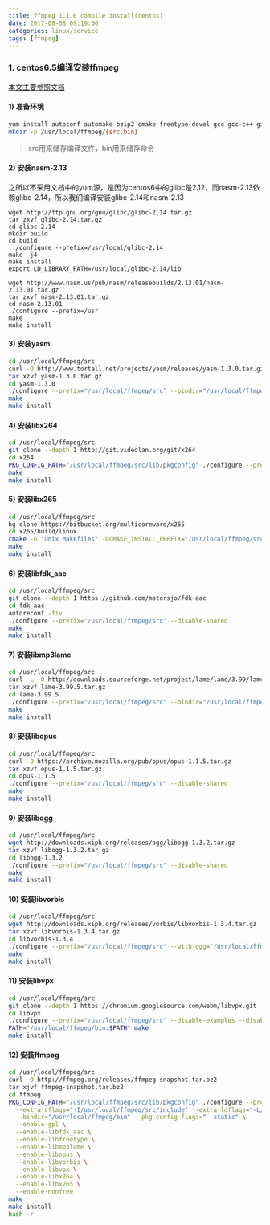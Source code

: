 ```yaml
---
title: ffmpeg 1.1.0 compile install(centos)
date: 2017-08-08 09:19:00
categories: linux/service
tags: [ffmpeg]
---
```


### 1. centos6.5编译安装ffmpeg
[本文主要参照文档](https://trac.ffmpeg.org/wiki/CompilationGuide/Centos)
#### 1) 准备环境
``` bash
yum install autoconf automake bzip2 cmake freetype-devel gcc gcc-c++ git libtool make mercurial pkgconfig zlib-devel
mkdir -p /usr/local/ffmpeg/{src,bin}
```
> src用来储存编译文件，bin用来储存命令

#### 2) 安装nasm-2.13
之所以不采用文档中的yum源，是因为centos6中的glibc是2.12，而nasm-2.13依赖glibc-2.14，所以我们编译安装glibc-2.14和nasm-2.13
```
wget http://ftp.gnu.org/gnu/glibc/glibc-2.14.tar.gz
tar zxvf glibc-2.14.tar.gz
cd glibc-2.14
mkdir build
cd build
../configure --prefix=/usr/local/glibc-2.14
make -j4
make install
export LD_LIBRARY_PATH=/usr/local/glibc-2.14/lib

wget http://www.nasm.us/pub/nasm/releasebuilds/2.13.01/nasm-2.13.01.tar.gz
tar zxvf nasm-2.13.01.tar.gz
cd nasm-2.13.01
./configure --prefix=/usr
make
make install
```


#### 3) 安装yasm
``` bash
cd /usr/local/ffmpeg/src
curl -O http://www.tortall.net/projects/yasm/releases/yasm-1.3.0.tar.gz
tar xzvf yasm-1.3.0.tar.gz
cd yasm-1.3.0
./configure --prefix="/usr/local/ffmpeg/src" --bindir="/usr/local/ffmpeg/bin"
make
make install
```

#### 4) 安装libx264
``` bash
cd /usr/local/ffmpeg/src
git clone --depth 1 http://git.videolan.org/git/x264
cd x264
PKG_CONFIG_PATH="/usr/local/ffmpeg/src/lib/pkgconfig" ./configure --prefix="/usr/local/ffmpeg/src" --bindir="/usr/local/ffmpeg/bin" --enable-static
make
make install
```

#### 5) 安装libx265
``` bash
cd /usr/local/ffmpeg/src
hg clone https://bitbucket.org/multicoreware/x265
cd x265/build/linux
cmake -G "Unix Makefiles" -DCMAKE_INSTALL_PREFIX="/usr/local/ffmpeg/src" -DENABLE_SHARED:bool=off ../../source
make
make install
```

#### 6) 安装libfdk_aac
``` bash
cd /usr/local/ffmpeg/src
git clone --depth 1 https://github.com/mstorsjo/fdk-aac
cd fdk-aac
autoreconf -fiv
./configure --prefix="/usr/local/ffmpeg/src" --disable-shared
make
make install
```

#### 7) 安装libmp3lame
``` bash
cd /usr/local/ffmpeg/src
curl -L -O http://downloads.sourceforge.net/project/lame/lame/3.99/lame-3.99.5.tar.gz
tar xzvf lame-3.99.5.tar.gz
cd lame-3.99.5
./configure --prefix="/usr/local/ffmpeg/src" --bindir="/usr/local/ffmpeg/bin" --disable-shared --enable-nasm
make
make install
```

#### 8) 安装libopus
``` bash
cd /usr/local/ffmpeg/src
curl -O https://archive.mozilla.org/pub/opus/opus-1.1.5.tar.gz
tar xzvf opus-1.1.5.tar.gz
cd opus-1.1.5
./configure --prefix="/usr/local/ffmpeg/src" --disable-shared
make
make install
```

#### 9) 安装libogg
``` bash
cd /usr/local/ffmpeg/src
wget http://downloads.xiph.org/releases/ogg/libogg-1.3.2.tar.gz
tar xzvf libogg-1.3.2.tar.gz
cd libogg-1.3.2
./configure --prefix="/usr/local/ffmpeg/src" --disable-shared
make
make install
```

#### 10) 安装libvorbis
``` bash
cd /usr/local/ffmpeg/src
wget http://downloads.xiph.org/releases/vorbis/libvorbis-1.3.4.tar.gz
tar xzvf libvorbis-1.3.4.tar.gz
cd libvorbis-1.3.4
./configure --prefix="/usr/local/ffmpeg/src" --with-ogg="/usr/local/ffmpeg/src" --disable-shared
make
make install
```

#### 11) 安装libvpx
``` bash
cd /usr/local/ffmpeg/src
git clone --depth 1 https://chromium.googlesource.com/webm/libvpx.git
cd libvpx
./configure --prefix="/usr/local/ffmpeg/src" --disable-examples --disable-unit-tests --enable-vp9-highbitdepth --as=yasm
PATH="/usr/local/ffmpeg/bin:$PATH" make
make install
```

#### 12) 安装ffmpeg
``` bash
cd /usr/local/ffmpeg/src
curl -O http://ffmpeg.org/releases/ffmpeg-snapshot.tar.bz2
tar xjvf ffmpeg-snapshot.tar.bz2
cd ffmpeg
PKG_CONFIG_PATH="/usr/local/ffmpeg/src/lib/pkgconfig" ./configure --prefix="/usr/local/ffmpeg/src" \
  --extra-cflags="-I/usr/local/ffmpeg/src/include" --extra-ldflags="-L/usr/local/ffmpeg/src/lib -ldl" \
  --bindir="/usr/local/ffmpeg/bin" --pkg-config-flags="--static" \
  --enable-gpl \
  --enable-libfdk_aac \
  --enable-libfreetype \
  --enable-libmp3lame \
  --enable-libopus \
  --enable-libvorbis \
  --enable-libvpx \
  --enable-libx264 \
  --enable-libx265 \
  --enable-nonfree
make
make install
hash -r
```
